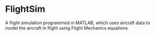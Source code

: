 # FlightSim
A flight simulation programmed in MATLAB, which uses aircraft data to model the aircraft in flight using Flight Mechanics equations 
